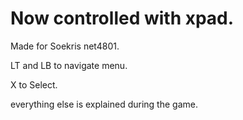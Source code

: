 # Now controlled with xpad. 
Made for Soekris net4801.

LT and LB to navigate menu. 

X to Select. 

everything else is explained during the game.

